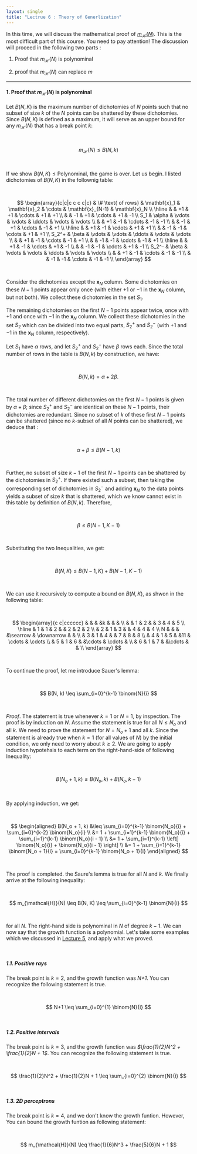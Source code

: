 ```yaml
---
layout: single
title: "Lectrue 6 : Theory of Generlization"
---
```


In this time, we will discuss the mathematical proof of [$m_{\mathcal{H}}(N)$](https://isopink.github.io/Effective-number-of-hypothesis/). This is the most difficult part of this course. You need to pay attention! The discussion will proceed in the following two parts :

1. Proof that $m_{\mathcal{H}}(N)$ is polynominal

2. proof that $m_{\mathcal{H}}(N)$ can replace $m$ 


---

#### 1. Proof that $m_{\mathcal{H}}(N)$ is polynominal

Let $B(N,K)$ is the maximum number of dichotomies of $N$ points such that no subset of size $k$ of the $N$ points can be shattered by these dichotomies. Since $B(N,K)$ is defined as a maximum, it will serve as an upper bound for any $m_\mathcal{H}(N)$ that has a break point $k$: 

<br>

$$
m_{\mathcal{H}}(N) \leq B(N, k)
$$

<br>

If we show $B(N,K) \leq \text{Polynominal}$, the game is over. Let us begin. I listed dichotomies of $B(N,K)$ in the follownig table: 

<br>

$$
\begin{array}{c|c|c c c c|c}
& \# \text{ of rows} & \mathbf{x}_1 & \mathbf{x}_2 & \cdots & \mathbf{x}_{N-1} & \mathbf{x}_N \\
\hline
&                 & +1 & +1 & \cdots & +1 & +1 \\
&                 & -1 & +1 & \cdots & +1 & -1 \\
S_1 & \alpha      & \vdots & \vdots & \ddots & \vdots & \vdots \\
&                 & +1 & -1 & \cdots & -1 & -1 \\
&                 & -1 & +1 & \cdots & -1 & +1 \\
\hline
&                 & +1 & -1 & \cdots & +1 & +1 \\
&                 & -1 & -1 & \cdots & +1 & +1 \\
S_2^+ & \beta     & \vdots & \vdots & \ddots & \vdots & \vdots \\
&                 & +1 & -1 & \cdots & -1 & +1 \\
&                 & -1 & -1 & \cdots & -1 & +1 \\
\hline
&                 & +1 & -1 & \cdots & +1 & -1 \\
&                 & -1 & -1 & \cdots & +1 & -1 \\
S_2^- & \beta     & \vdots & \vdots & \ddots & \vdots & \vdots \\
&                 & +1 & -1 & \cdots & -1 & -1 \\
&                 & -1 & -1 & \cdots & -1 & -1 \\
\end{array}
$$


<br>

Consider the dichotomies except the $\mathbf{x}_N$ column. Some dichotomies on these $N - 1$ points appear only once (with either $+1$ or $-1$ in the $\mathbf{x}_N$ column, but not both). We collect these dichotomies in the set $S_1$.

The remaining dichotomies on the first $N - 1$ points appear twice, once with $+1$ and once with $-1$ in the $\mathbf{x}_N$ column. We collect these dichotomies in the set $S_2$ which can be divided into two equal parts, $S_2^+$ and $S_2^-$ (with $+1$ and $-1$ in the $\mathbf{x}_N$ column, respectively). 

Let $S_1$ have $\alpha$ rows, and let $S_2^+$ and $S_2^-$ have $\beta$ rows each. Since the total number of rows in the table is $B(N, k)$ by construction, we have: 

<br>

$$
B(N, k) = \alpha + 2\beta.
$$

<br>

The total number of different dichotomies on the first $N - 1$ points is given by $\alpha + \beta$; since $S_2^+$ and $S_2^-$ are identical on these $N - 1$ points, their dichotomies are redundant. Since no subset of $k$ of these first $N - 1$ points can be shattered (since no $k$-subset of all $N$ points can be shattered), we deduce that :

<br>

$$
\alpha + \beta \leq B(N - 1, k)
$$

<br>

Further, no subset of size $k - 1$ of the first $N - 1$ points can be shattered by the dichotomies in $S_2^+$. If there existed such a subset, then taking the corresponding set of dichotomies in $S_2^-$ and adding $\mathbf{x}_N$ to the data points yields a subset of size $k$ that is shattered, which we know cannot exist in this table by definition of $B(N, k)$. Therefore,

<br>

$$
\beta \leq B(N-1, K-1)
$$

<br>

Substituting the two Inequalities, we get: 

<br>

$$
B(N, K) \leq B(N-1, K) + B(N-1, K-1) 
$$

<br>

We can use it recursively to compute a bound on $B(N, K)$, as shwon in the following table: 

<br>

$$
\begin{array}{c c|cccccc}
    &   &  &   &k   &   &   &   \\ 
    &   & 1 & 2 &   & 3 & 4 & 5 \\
\hline
  & 1 & 1 & 2 &   & 2 & 2 & 2 \\
  & 2 & 1 & 3 &   & 4 & 4 & 4 \\
N &   &   &   &\searrow   & \downarrow &   &   \\ 
  & 3 & 1 & 4 &   & 7 & 8 & 8 \\
  & 4 & 1 & 5 &   &11 & \cdots & \cdots \\
  & 5 & 1 & 6 &   &\cdots & \cdots &   \\
  & 6 & 1 & 7 &   &\cdots &        &   \\
\end{array}
$$

<br>

To continue the proof, let me introduce Sauer's lemma: 

<br>

$$
B(N, k) \leq \sum_{i=0}^{k-1} \binom{N}{i}
$$

<br>

*Proof*. The statement is true whenever $k = 1$ or $N = 1$, by inspection. The proof is by induction on $N$. Assume the statement is true for all $N \leq N_o$ and all $k$. We need to prove the statement for $N = N_o + 1$ and all $k$. Since the statement is already true when $k = 1$ (for all values of $N$) by the initial condition, we only need to worry about $k \geq 2$. We are going to apply induction hypotehsis to each term on the right-hand-side of following Inequality: 

<br>

$$
B(N_o + 1, k) \leq B(N_o, k) + B(N_o, k - 1)
$$

<br>

By applying induction, we get: 

<br>

$$
\begin{aligned}
B(N_o + 1, k) &\leq \sum_{i=0}^{k-1} \binom{N_o}{i} + \sum_{i=0}^{k-2} \binom{N_o}{i} \\
&= 1 + \sum_{i=1}^{k-1} \binom{N_o}{i} + \sum_{i=1}^{k-1} \binom{N_o}{i - 1} \\
&= 1 + \sum_{i=1}^{k-1} \left[ \binom{N_o}{i} + \binom{N_o}{i - 1} \right] \\
&= 1 + \sum_{i=1}^{k-1} \binom{N_o + 1}{i} = \sum_{i=0}^{k-1} \binom{N_o + 1}{i}
\end{aligned}
$$

<br>

The proof is completed. the Saure's lemma is true for all $N$ and $k$. We finally arrive at the following inequality: 

<br>

$$
m_{\mathcal{H}}(N) \leq B(N, K) \leq  \sum_{i=0}^{k-1} \binom{N}{i}
$$

<br>

for all $N$. The right-hand side is polynominal in $N$ of degree $k-1$. We can now say that the growth function is a polynomial. Let's take some examples which we discussed in [Lecture 5](https://isopink.github.io/Effective-number-of-hypothesis/), and apply what we proved. 

<br>

##### 1.1. Positive rays 

The break point is $k=2$, and the growth function was *N+1*. You can recognize the following statement is true. 

<br>

$$
N+1 \leq \sum_{i=0}^{1} \binom{N}{i}
$$

<br>

##### 1.2. Positive intervals

The break point is $k=3$, and the growth function was *$\frac{1}{2}N^2 + \frac{1}{2}N + 1$*. You can recognize the following statement is true. 

<br>

$$
\frac{1}{2}N^2 + \frac{1}{2}N + 1 \leq \sum_{i=0}^{2} \binom{N}{i}
$$

<br>

##### 1.3. 2D perceptrons

The break point is $k=4$, and we don't know the growth funtion. However, You can bound the growth funtion as following statement:

<br>

$$
m_{\mathcal{H}}(N) \leq \frac{1}{6}N^3 + \frac{5}{6}N + 1
$$

<br>


